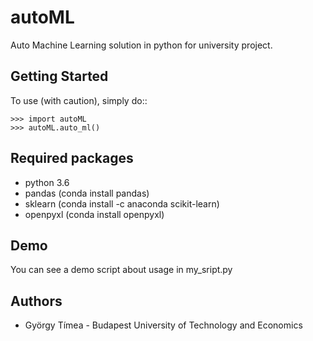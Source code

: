 # autoML
Auto Machine Learning solution in python for university project.

## Getting Started

To use (with caution), simply do::

    >>> import autoML
    >>> autoML.auto_ml()

## Required packages
* python 3.6
* pandas (conda install pandas)
* sklearn (conda install -c anaconda scikit-learn)
* openpyxl (conda install openpyxl)

## Demo

You can see a demo script about usage in my_sript.py

## Authors

* György Tímea - Budapest University of Technology and Economics
